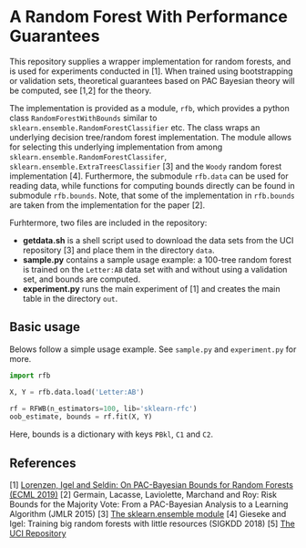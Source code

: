 # A Random Forest With Performance Guarantees
This repository supplies a wrapper implementation for random forests, and is used for experiments conducted in [1]. When trained using bootstrapping or validation sets, theoretical guarantees based on PAC Bayesian theory will be computed, see [1,2] for the theory.

The implementation is provided as a module, `rfb`, which provides a python class `RandomForestWithBounds` similar to `sklearn.ensemble.RandomForestClassifier` etc. The class wraps an underlying decision tree/random forest implementation. The module allows for selecting this underlying implementation from among `sklearn.ensemble.RandomForestClassifer`, `sklearn.ensemble.ExtraTreesClassifier` [3] and the `Woody` random forest implementation [4].
Furthermore, the submodule `rfb.data` can be used for reading data, while functions for computing bounds directly can be found in submodule `rfb.bounds`. Note, that some of the implementation in `rfb.bounds` are taken from the implementation for the paper [2].

Furhtermore, two files are included in the repository:
* **getdata.sh** is a shell script used to download the data sets from the UCI repository [3] and place them in the directory `data`.
* **sample.py** contains a sample usage example: a 100-tree random forest is trained on the `Letter:AB` data set with and without using a validation set, and bounds are computed.
* **experiment.py** runs the main experiment of [1] and creates the main table in the directory `out`.

## Basic usage
Belows follow a simple usage example. See `sample.py` and `experiment.py` for more.

```python
import rfb

X, Y = rfb.data.load('Letter:AB')

rf = RFWB(n_estimators=100, lib='sklearn-rfc')
oob_estimate, bounds = rf.fit(X, Y)
```

Here, bounds is a dictionary with keys `PBkl`, `C1` and `C2`.

## References
\[1\] [Lorenzen, Igel and Seldin: On PAC-Bayesian Bounds for Random Forests (ECML 2019)](https://arxiv.org/abs/1810.09746)
\[2\] Germain, Lacasse, Laviolette, Marchand and Roy: Risk Bounds for the Majority Vote: From a PAC-Bayesian Analysis to a Learning Algorithm (JMLR 2015)
\[3\] [The sklearn.ensemble module](https://scikit-learn.org/stable/modules/ensemble.html)
\[4\] Gieseke and Igel: Training big random forests with little resources (SIGKDD 2018)
\[5\] [The UCI Repository](https://archive.ics.uci.edu/ml/index.php)
